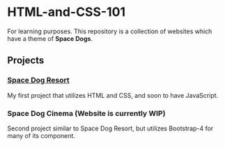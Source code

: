 # HTML-and-CSS-101
For learning purposes. This repository is a collection of websites which have a theme of __Space Dogs__.

## Projects
### [Space Dog Resort](https://oneitheus.github.io)
My first project that utilizes HTML and CSS, and soon to have JavaScript.

### Space Dog Cinema (Website is currently WIP)
Second project similar to Space Dog Resort, but utilizes Bootstrap-4 for many of its component.
